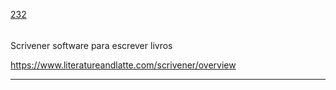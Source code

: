 [232](https://github.com/guilhermeprokisch/ideias/issues/232) 
###### 

Scrivener software para escrever livros


https://www.literatureandlatte.com/scrivener/overview

-------------------------------------------------------------------------------

